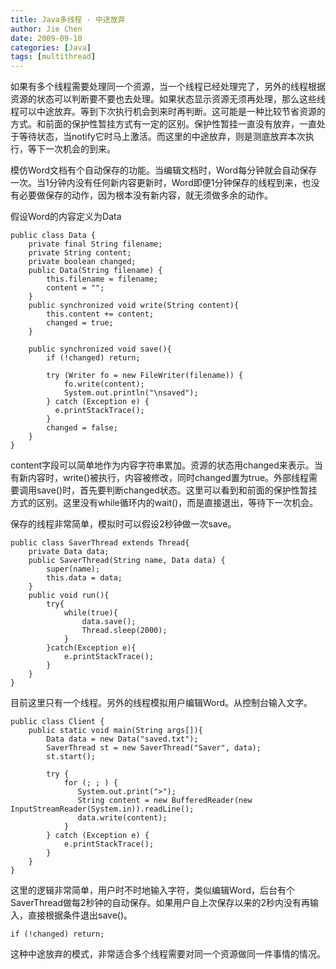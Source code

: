 ```yaml
---
title: Java多线程 - 中途放弃
author: Jie Chen
date: 2009-09-10
categories: [Java]
tags: [multithread]
---
```


如果有多个线程需要处理同一个资源，当一个线程已经处理完了，另外的线程根据资源的状态可以判断要不要也去处理。如果状态显示资源无须再处理，那么这些线程可以中途放弃。等到下次执行机会到来时再判断。这可能是一种比较节省资源的方式。和前面的保护性暂挂方式有一定的区别。保护性暂挂一直没有放弃，一直处于等待状态，当notify它时马上激活。而这里的中途放弃，则是测底放弃本次执行，等下一次机会的到来。

模仿Word文档有个自动保存的功能。当编辑文档时，Word每分钟就会自动保存一次。当1分钟内没有任何新内容更新时，Word即便1分钟保存的线程到来，也没有必要做保存的动作，因为根本没有新内容，就无须做多余的动作。

假设Word的内容定义为Data

	public class Data {
		private final String filename;
		private String content;
		private boolean changed;
		public Data(String filename) {
			this.filename = filename;
			content = "";
		}
		public synchronized void write(String content){
			this.content += content;
			changed = true;
		}
		
		public synchronized void save(){
			if (!changed) return;
			
			try (Writer fo = new FileWriter(filename)) {
				fo.write(content);
				System.out.println("\nsaved");
			} catch (Exception e) {
			  e.printStackTrace();
			}
			changed = false;
		}
	}

content字段可以简单地作为内容字符串累加。资源的状态用changed来表示。当有新内容时，write()被执行，内容被修改，同时changed置为true。外部线程需要调用save()时，首先要判断changed状态。这里可以看到和前面的保护性暂挂方式的区别。这里没有while循环内的wait()，而是直接退出，等待下一次机会。

保存的线程非常简单，模拟时可以假设2秒钟做一次save。

	public class SaverThread extends Thread{
		private Data data;
		public SaverThread(String name, Data data) {
			super(name);
			this.data = data;
		}
		public void run(){
			try{
				while(true){
					data.save();
					Thread.sleep(2000);
				}
			}catch(Exception e){
				e.printStackTrace();
			}
		}
	}


目前这里只有一个线程。另外的线程模拟用户编辑Word。从控制台输入文字。

	public class Client {
		public static void main(String args[]){
			Data data = new Data("saved.txt");
			SaverThread st = new SaverThread("Saver", data);
			st.start();
			
			try {
				for (; ; ) {
				   System.out.print(">");
				   String content = new BufferedReader(new InputStreamReader(System.in)).readLine();
				   data.write(content);
				}
			} catch (Exception e) {
				e.printStackTrace();
			}
		}
	}


这里的逻辑非常简单，用户时不时地输入字符，类似编辑Word，后台有个SaverThread做每2秒钟的自动保存。如果用户自上次保存以来的2秒内没有再输入，直接根据条件退出save()。

	if (!changed) return;

这种中途放弃的模式，非常适合多个线程需要对同一个资源做同一件事情的情况。